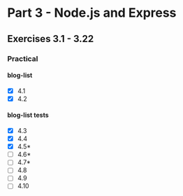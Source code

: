 # Part 3 - Node.js and Express

## Exercises 3.1 - 3.22

### Practical
#### blog-list
- [x] 4.1
- [x] 4.2
#### blog-list tests
- [x] 4.3
- [x] 4.4
- [x] 4.5*
- [ ] 4.6*
- [ ] 4.7*
- [ ] 4.8
- [ ] 4.9
- [ ] 4.10